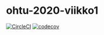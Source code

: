# ohtu-2020-viikko1

[![CircleCI](https://circleci.com/gh/Patrieli/ohtu-2020-viikko1.svg?style=svg)](https://circleci.com/gh/Patrieli/ohtu-2020-viikko1) [![codecov](https://codecov.io/gh/Patrieli/ohtu-2020-viikko1/branch/master/graph/badge.svg)](https://codecov.io/gh/Patrieli/ohtu-2020-viikko1)


